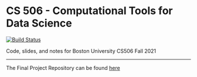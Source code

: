 # CS 506 - Computational Tools for Data Science

[![Build Status](https://travis-ci.com/gallettilance/CS506-Fall2021.svg?branch=master)](https://travis-ci.com/gallettilance/CS506-Fall2021)

Code, slides, and notes for Boston University CS506 Fall 2021

___

The Final Project Repository can be found [here](https://github.com/BU-Spark/CS506Fall2021Repository)